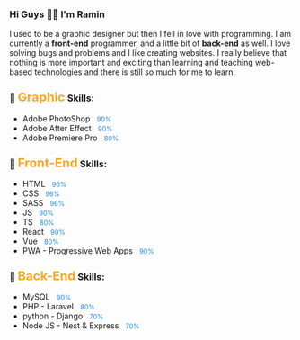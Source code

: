 <style>
    small {
        color: #1E88E5;
        margin-left: 8px;
    }
    span {
        color: #F9A825;
        font-size: 22px;
        font-weight: bold;
    }
</style>

### Hi Guys ✋🏻 I'm **Ramin**
I used to be a graphic designer but then I fell in love with programming. I am currently a **front-end** programmer, and a little bit of **back-end** as well. I love solving bugs and problems and I like creating websites. I really believe that nothing is more important and exciting than learning and teaching web-based technologies and there is still so much for me to learn. 

### 📍 <span>Graphic</span> Skills:
- Adobe PhotoShop <small>90%</small>
- Adobe After Effect <small>90%</small>
- Adobe Premiere Pro <small>80%</small>

### 📍 <span>Front-End</span> Skills:
- HTML <small>96%</small>
- CSS <small>96%</small>
- SASS <small>96%</small>
- JS <small>90%</small>
- TS <small>80%</small>
- React <small>90%</small>
- Vue <small>80%</small>
- PWA - Progressive Web Apps <small>90%</small>

### 📍 <span>Back-End</span> Skills:
- MySQL <small>90%</small>
- PHP - Laravel <small>80%</small>
- python - Django <small>70%</small>
- Node JS - Nest & Express <small>70%</small>
